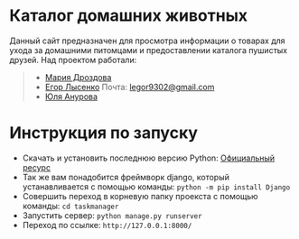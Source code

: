 # Каталог домашних животных
Данный сайт предназначен для просмотра информации о товарах для ухода за домашними питомцами и предоставлении каталога пушистых друзей.
Над проектом работали:
> - [Мария Дроздова](https://github.com/6315-drozdova)
> - [Егор Лысенко](https://github.com/Egor6315) 
> Почта: legor9302@gmail.com
> - [Юля Анурова](https://github.com/6315-anurova)

# Инструкция по запуску
- Скачать и установить последнюю версию Python: [Официальный ресурс](https://www.python.org/getit/windows/)
- Так же вам понадобится фреймворк django, который устанавливается с помощью команды: `python -m pip install Django`
- Совершить переход в корневую папку проекста с помощью команды: `cd taskmanager`
- Запустить сервер: `python manage.py runserver`
- Переход по ссылке: `http://127.0.0.1:8000/`
